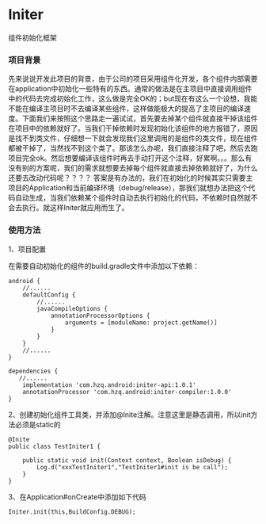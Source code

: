# Initer
组件初始化框架

### 项目背景

先来说说开发此项目的背景，由于公司的项目采用组件化开发，各个组件内部需要在application中初始化一些特有的东西。通常的做法是在主项目中直接调用组件中的代码去完成初始化工作，这么做是完全OK的；but现在有这么一个设想，我能不能在编译主项目时不去编译某些组件，这样做能极大的提高了主项目的编译速度。下面我们来按照这个思路走一遍试试，首先要去掉某个组件就直接干掉该组件在项目中的依赖就好了。当我们干掉依赖时发现初始化该组件的地方报错了，原因是找不到类文件，仔细想一下就会发现我们这里调用的是组件的类文件，现在组件都被干掉了，当然找不到这个类了。那该怎么办呢，我们直接注释了吧，然后去跑项目完全ok。然后想要编译该组件时再去手动打开这个注释，好累啊。。。那么有没有别的方案呢，我们的需求就想要去掉每个组件就直接去掉依赖就好了，为什么还要去改动代码呢？？？？
答案是有办法的，我们在初始化的时候其实只需要主项目的Application和当前编译环境（debug/release），那我们就想办法把这个代码自动生成，当我们依赖某个组件时自动去执行初始化的代码，不依赖时自然就不会去执行。就这样Initer就应用而生了。

### 使用方法

1、项目配置

在需要自动初始化的组件的build.gradle文件中添加以下依赖：

```
android {
    //......
    defaultConfig {
        //......
        javaCompileOptions {
            annotationProcessorOptions {
                arguments = [moduleName: project.getName()]
            }
        }
    }
    //......
}

dependencies {
   //......
    implementation 'com.hzq.android:initer-api:1.0.1'
    annotationProcessor 'com.hzq.android:initer-compiler:1.0.0'
}

```

2、创建初始化组件工具类，并添加@Inite注解。注意这里是静态调用，所以init方法必须是static的

```
@Inite
public class TestIniter1 {

    public static void init(Context context, Boolean isDebug) {
        Log.d("xxxTestIniter1","TestIniter1#init is be call");
    }
}
```

3、在Application#onCreate中添加如下代码

```
Initer.init(this,BuildConfig.DEBUG);
```
